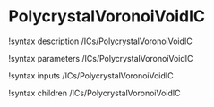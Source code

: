 <!-- MOOSE Documentation Stub: Remove this when content is added. -->

# PolycrystalVoronoiVoidIC

!syntax description /ICs/PolycrystalVoronoiVoidIC

!syntax parameters /ICs/PolycrystalVoronoiVoidIC

!syntax inputs /ICs/PolycrystalVoronoiVoidIC

!syntax children /ICs/PolycrystalVoronoiVoidIC
